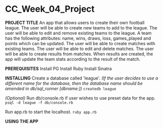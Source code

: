 # CC_Week_04_Project

**PROJECT TITLE**
An app that allows users to create their own football league.
The user will be able to create new teams to add to the league.
The user will be able to edit and remove existing teams to the league.
A team has the following attributes: name, wins, draws, loss, games_played and
points which can be updated.
The user will be able to create matches with existing teams.
The user will be able to edit and delete matches.
The user will be able to create results from matches. When results are
created, the app will update the team stats according to the result of the
match.

**PREREQUISITES**
Install PG
Install Ruby
Install Sinatra

**INSTALLING**
Create a database called 'league'. *(If the user decides to use a different name
for the database, then the database name should be amended in db/sql_runner
[dbname:])*
`createdb league`

*(Optional)* Run db/console.rb if user wishes to use preset data for the app.
`psql -d league -f db/console.rb`

Run app.rb to start the localhost.
`ruby app.rb`

**USING THE APP**
